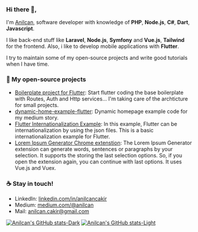 ### Hi there 👋,

I'm [Anilcan](https://google.com), software developer with knowledge of **PHP**, **Node.js**, **C#**, **Dart**, **Javascript**.

I like back-end stuff like **Laravel**, **Node.js**, **Symfony** and **Vue.js**, **Tailwind** for the frontend. Also, i like to develop mobile applications with **Flutter**.

I try to maintain some of my open-source projects and write good tutorials when I have time.

### 🌟 My open-source projects
- [Boilerplate project for Flutter](https://github.com/anilcancakir/flutter-boilerplate): Start flutter coding the base boilerplate with Routes, Auth and Http services... I'm taking care of the archticture for small projects.
- [dynamic-home-example-flutter](https://github.com/anilcancakir/dynamic-home-example-flutter): Dynamic homepage example code for my medium story.
- [Flutter Internationalization Example](https://github.com/anilcancakir/flutter-internationalization): In this example, Flutter can be internationalization by using the json files. This is a basic internationalization example for Flutter.
- [Lorem Ipsum Generator Chrome extenstion](https://github.com/anilcancakir/lorem-ipsum-generator-chrome-extension): The Lorem Ipsum Generator extension can generate words, sentences or paragraphs by your selection. It supports the storing the last selection options. So, if you open the extension again, you can continue with last options. It uses Vue.js and Vuex.

### ☕ Stay in touch!
- LinkedIn: [linkedin.com/in/anilcancakir](https://www.linkedin.com/in/anilcancakir/)
- Medium: [medium.com/@anilcan](https://medium.com/@anilcan)
- Mail: [anilcan.cakir@gmail.com](mailto:anilcan.cakir@gmail.com)

[![Anilcan's GitHub stats-Dark](https://github-readme-stats.vercel.app/api?username=anilcancakir&show_icons=true&theme=dark#gh-dark-mode-only)](https://github.com/anilcancakir)
[![Anilcan's GitHub stats-Light](https://github-readme-stats.vercel.app/api?username=anilcancakir&show_icons=true&theme=default#gh-light-mode-only)](https://github.com/anilcancakir)
